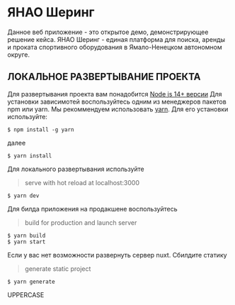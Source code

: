 ЯНАО Шеринг
=============================
Данное веб приложение - это открытое демо, демонстрирующее решение кейса. ЯНАО Шеринг - единая платформа для поиска, аренды и проката спортивного оборудования в Ямало-Ненецком автономном округе.

ЛОКАЛЬНОЕ РАЗВЕРТЫВАНИЕ ПРОЕКТА
-------------------------------
Для развертывания проекта вам понадобится [Node js 14+ версии](https://nodejs.org/en/)
Для установки зависимотей воспользуйтесь одним из менеджеров пакетов npm или yarn.
Мы рекоммендуем использовать [yarn](https://yarnpkg.com/). Для его установки используйте:
```
$ npm install -g yarn
```
далее
```
$ yarn install
```

Для локального развертывания используйте
> serve with hot reload at localhost:3000
```
$ yarn dev
```

Для билда приложения на продакшене воспользуйтесь
> build for production and launch server
```
$ yarn build
$ yarn start
```

Если у вас нет возможности развернуть сервер nuxt. Сбилдите статику
> generate static project
```
$ yarn generate
```

UPPERCASE
